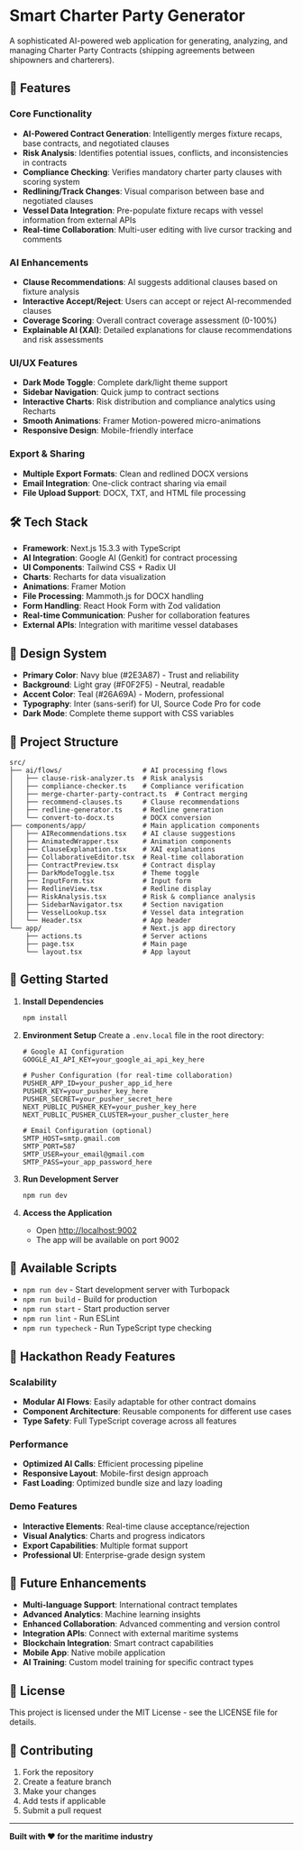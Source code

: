 # Smart Charter Party Generator

A sophisticated AI-powered web application for generating, analyzing, and managing Charter Party Contracts (shipping agreements between shipowners and charterers).

## 🚀 Features

### Core Functionality
- **AI-Powered Contract Generation**: Intelligently merges fixture recaps, base contracts, and negotiated clauses
- **Risk Analysis**: Identifies potential issues, conflicts, and inconsistencies in contracts
- **Compliance Checking**: Verifies mandatory charter party clauses with scoring system
- **Redlining/Track Changes**: Visual comparison between base and negotiated clauses
- **Vessel Data Integration**: Pre-populate fixture recaps with vessel information from external APIs
- **Real-time Collaboration**: Multi-user editing with live cursor tracking and comments

### AI Enhancements
- **Clause Recommendations**: AI suggests additional clauses based on fixture analysis
- **Interactive Accept/Reject**: Users can accept or reject AI-recommended clauses
- **Coverage Scoring**: Overall contract coverage assessment (0-100%)
- **Explainable AI (XAI)**: Detailed explanations for clause recommendations and risk assessments

### UI/UX Features
- **Dark Mode Toggle**: Complete dark/light theme support
- **Sidebar Navigation**: Quick jump to contract sections
- **Interactive Charts**: Risk distribution and compliance analytics using Recharts
- **Smooth Animations**: Framer Motion-powered micro-animations
- **Responsive Design**: Mobile-friendly interface

### Export & Sharing
- **Multiple Export Formats**: Clean and redlined DOCX versions
- **Email Integration**: One-click contract sharing via email
- **File Upload Support**: DOCX, TXT, and HTML file processing

## 🛠️ Tech Stack

- **Framework**: Next.js 15.3.3 with TypeScript
- **AI Integration**: Google AI (Genkit) for contract processing
- **UI Components**: Tailwind CSS + Radix UI
- **Charts**: Recharts for data visualization
- **Animations**: Framer Motion
- **File Processing**: Mammoth.js for DOCX handling
- **Form Handling**: React Hook Form with Zod validation
- **Real-time Communication**: Pusher for collaboration features
- **External APIs**: Integration with maritime vessel databases

## 🎨 Design System

- **Primary Color**: Navy blue (#2E3A87) - Trust and reliability
- **Background**: Light gray (#F0F2F5) - Neutral, readable
- **Accent Color**: Teal (#26A69A) - Modern, professional
- **Typography**: Inter (sans-serif) for UI, Source Code Pro for code
- **Dark Mode**: Complete theme support with CSS variables

## 📁 Project Structure

```
src/
├── ai/flows/                    # AI processing flows
│   ├── clause-risk-analyzer.ts  # Risk analysis
│   ├── compliance-checker.ts    # Compliance verification
│   ├── merge-charter-party-contract.ts  # Contract merging
│   ├── recommend-clauses.ts     # Clause recommendations
│   ├── redline-generator.ts     # Redline generation
│   └── convert-to-docx.ts       # DOCX conversion
├── components/app/              # Main application components
│   ├── AIRecommendations.tsx    # AI clause suggestions
│   ├── AnimatedWrapper.tsx      # Animation components
│   ├── ClauseExplanation.tsx    # XAI explanations
│   ├── CollaborativeEditor.tsx  # Real-time collaboration
│   ├── ContractPreview.tsx      # Contract display
│   ├── DarkModeToggle.tsx       # Theme toggle
│   ├── InputForm.tsx            # Input form
│   ├── RedlineView.tsx          # Redline display
│   ├── RiskAnalysis.tsx         # Risk & compliance analysis
│   ├── SidebarNavigator.tsx     # Section navigation
│   ├── VesselLookup.tsx         # Vessel data integration
│   └── Header.tsx               # App header
└── app/                         # Next.js app directory
    ├── actions.ts               # Server actions
    ├── page.tsx                 # Main page
    └── layout.tsx               # App layout
```

## 🚀 Getting Started

1. **Install Dependencies**
   ```bash
   npm install
   ```

2. **Environment Setup**
   Create a `.env.local` file in the root directory:
   ```env
   # Google AI Configuration
   GOOGLE_AI_API_KEY=your_google_ai_api_key_here
   
   # Pusher Configuration (for real-time collaboration)
   PUSHER_APP_ID=your_pusher_app_id_here
   PUSHER_KEY=your_pusher_key_here
   PUSHER_SECRET=your_pusher_secret_here
   NEXT_PUBLIC_PUSHER_KEY=your_pusher_key_here
   NEXT_PUBLIC_PUSHER_CLUSTER=your_pusher_cluster_here
   
   # Email Configuration (optional)
   SMTP_HOST=smtp.gmail.com
   SMTP_PORT=587
   SMTP_USER=your_email@gmail.com
   SMTP_PASS=your_app_password_here
   ```

3. **Run Development Server**
   ```bash
   npm run dev
   ```

4. **Access the Application**
   - Open [http://localhost:9002](http://localhost:9002)
   - The app will be available on port 9002

## 🔧 Available Scripts

- `npm run dev` - Start development server with Turbopack
- `npm run build` - Build for production
- `npm run start` - Start production server
- `npm run lint` - Run ESLint
- `npm run typecheck` - Run TypeScript type checking

## 🎯 Hackathon Ready Features

### Scalability
- **Modular AI Flows**: Easily adaptable for other contract domains
- **Component Architecture**: Reusable components for different use cases
- **Type Safety**: Full TypeScript coverage across all features

### Performance
- **Optimized AI Calls**: Efficient processing pipeline
- **Responsive Layout**: Mobile-first design approach
- **Fast Loading**: Optimized bundle size and lazy loading

### Demo Features
- **Interactive Elements**: Real-time clause acceptance/rejection
- **Visual Analytics**: Charts and progress indicators
- **Export Capabilities**: Multiple format support
- **Professional UI**: Enterprise-grade design system

## 🔮 Future Enhancements

- **Multi-language Support**: International contract templates
- **Advanced Analytics**: Machine learning insights
- **Enhanced Collaboration**: Advanced commenting and version control
- **Integration APIs**: Connect with external maritime systems
- **Blockchain Integration**: Smart contract capabilities
- **Mobile App**: Native mobile application
- **AI Training**: Custom model training for specific contract types

## 📄 License

This project is licensed under the MIT License - see the LICENSE file for details.

## 🤝 Contributing

1. Fork the repository
2. Create a feature branch
3. Make your changes
4. Add tests if applicable
5. Submit a pull request

---

**Built with ❤️ for the maritime industry**

